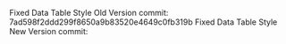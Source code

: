 Fixed Data Table Style Old Version commit: 7ad598f2ddd299f8650a9b83520e4649c0fb319b
Fixed Data Table Style New Version commit: 
